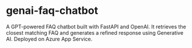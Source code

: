 # genai-faq-chatbot
A GPT-powered FAQ chatbot built with FastAPI and OpenAI. It retrieves the closest matching FAQ and generates a refined response using Generative AI. Deployed on Azure App Service.

